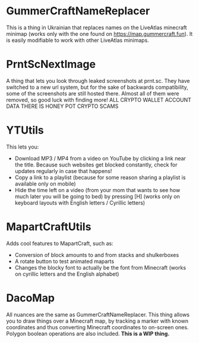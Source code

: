 #  GummerCraftNameReplacer
This is a thing in Ukrainian that replaces names on the LiveAtlas minecraft minimap (works only with the one found on https://map.gummercraft.fun). It is easily modifiable to work with other LiveAtlas minimaps.
# PrntScNextImage
A thing that lets you look through leaked screenshots at prnt.sc. They have switched to a new url system, but for the sake of backwards compatibility, some of the screenshots are still hosted there. Almost all of them were removed, so good luck with finding more! ALL CRYPTO WALLET ACCOUNT DATA THERE IS HONEY POT CRYPTO SCAMS
# YTUtils
This lets you:
* Download MP3 / MP4 from a video on YouTube by clicking a link near the title. Because such websites get blocked constantly, check for updates regularly in case that happens!
* Copy a link to a playlist (because for some reason sharing a playlist is available only on mobile)
* Hide the time left on a video (from your mom that wants to see how much later you will be going to bed) by pressing [H] (works only on keyboard layouts with English letters / Cyrillic letters)
# MapartCraftUtils
Adds cool features to MapartCraft, such as:
* Conversion of block amounts to and from stacks and shulkerboxes
* A rotate button to test animated maparts
* Changes the blocky font to actually be the font from Minecraft (works on cyrillic letters and the English alphabet)
# DacoMap
All nuances are the same as GummerCraftNameReplacer. This thing allows you to draw things over a Minecraft map, by tracking a marker with known coordinates and thus converting Minecraft coordinates to on-screen ones. Polygon boolean operations are also included. **This is a WIP thing.**
